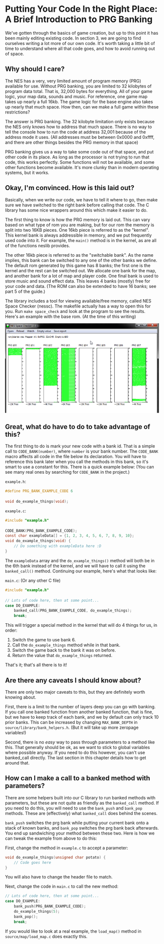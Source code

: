 # Putting Your Code In the Right Place: A Brief Introduction to PRG Banking

We've gotten through the basics of game creation, but up to this point it has been mainly editing existing code.
In section 3, we are going to find ourselves writing a lot more of our own code. It's worth taking a little
bit of time to understand where all that code goes, and how to avoid running out of space.

## Why should I care? 

The NES has a very, very limited amount of program memory (PRG) available for use. Without PRG banking, you
are limited to 32 kilobytes of program data total. That is, 32,000 bytes for everything. All of your game 
logic, your map data, sounds and music. For reference, one game map takes up nearly a full 16kb. The game
logic for the base engine also takes up nearly that much space. How then, can we make a full game within these
restrictions?

The answer is PRG banking. The 32 kilobyte limitation only exists because the NES only knows how to address
that much space. There is no way to tell the console how to run the code at address 32,001 because of the
address mode it uses. (All addresses must be between 0x0000 and 0xffff, and there are other things besides
the PRG memory in that space)

PRG banking gives us a way to take some code out of that space, and put other code in its place. As long
as the processor is not trying to run that code, this works perfectly. Some functions will not be available,
and some other functions become available. It's more clunky than in modern operating systems, but it works. 

## Okay, I'm convinced. How is this laid out?

Basically, when we write our code, we have to tell it where to go, then make sure we have switched to the
right bank before calling that code. The C library has some nice wrappers around this which make it easier
to do.

The first thing to know is how the PRG memory is laid out. This can vary based on what type of rom you are
making, but for our rom the memory is split into two 16KB pieces. One 16kb piece is referred to as the "kernel".
This kernel bank is always addressible in memory, and we put frequently used code into it. For example, the
`main()` method is in the kernel, as are all of the functions neslib provides. 

The other 16kb piece is referred to as the "switchable bank". As the name implies, this bank can be switched to
any one of the other banks we define. The default rom generated by this game has 8 banks; the first one is the
kernel and the rest can be switched out. We allocate one bank for the map, and another bank for a lot of map
and player code. One final bank is used to store music and sound effect data. This leaves 4 banks (mostly) free
for your code and data. (The ROM can also be extended to have 16 banks; see part 5 of the guide.)

The library includes a tool for viewing available/free memory, called NES Space Checker (nessc). The makefile
actually has a way to open this for you. Run `make space_check` and look at the program to see the results. 
Here's an example with the base rom. (At the time of this writing)

![nessc](../images/nessc.png)

## Great, what do have to do to take advantage of this?

The first thing to do is mark your new code with a bank id. That is a simple call to `CODE_BANK(number)`, where
`number` is your bank number. The `CODE_BANK` macro affects all code in the file below its declaration. You will 
have to reference this bank later when you call the methods in this bank, so it's smart to use a constant for this.
There is a quick example below: (You can see many real ones by searching for `CODE_BANK` in the project.)

`example.h`:
```c
#define PRG_BANK_EXAMPLE_CODE 6

void do_example_things(void);
```

`example.c`:
```c
#include "example.h"

CODE_BANK(PRG_BANK_EXAMPLE_CODE);
const char exampleData[] = {1, 2, 3, 4, 5, 6, 7, 8, 9, 10};
void do_example_things(void) {
    // Do something with exampleData here :D
}
```

The `exampleData` array and the `do_example_things()` method will both be in the 6th bank instead of the
kernel, and we will have to call it using the `banked_call()` method. Continuing our example, here's what
that looks like: 

`main.c`: (Or any other C file)
```c
#include "example.h"

// Lots of code here, then at some point...
case DO_EXAMPLE:
    banked_call(PRG_BANK_EXAMPLE_CODE, do_example_things);
    break;
```

This will trigger a special method in the kernel that will do 4 things for us, in order: 
1. Switch the game to use bank 6.
2. Call the `do_example_things` method while in that bank.
3. Switch the game back to the bank it was on before.
4. Return the value that `do_example_things` returned.

That's it; that's all there is to it!

## Are there any caveats I should know about?

There are only two major caveats to this, but they are definitely worth knowing about.

First, there is a limit to the number of layers deep you can go with banking. If you call
one banked function from another banked function, that is fine, but we have to keep track of 
each bank, and we by default can only track 10 prior banks. This can be increased by changing
`MAX_BANK_DEPTH` in `source/library/bank_helpers.h`. (But it will take up more zeropage variables!)

Second, there is no *easy* way to pass through parameters to a method like this. That generally
should be ok, as we want to stick to global variables where possible anyway. If you need to do
this however, you can't use banked_call directly. The last section in this chapter details
how to get around that.

## How can I make a call to a banked method with parameters?

There are some helpers built into our C library to run banked methods with parameters, but
these are not quite as friendly as the `banked_call` method. If you need to do this, you will
need to use the `bank_push` and `bank_pop` methods. These are (effectively) what `banked_call`
does behind the scenes. 

`bank_push` switches the prg bank while putting your current bank onto a stack of known banks,
and `bank_pop` switches the prg bank back afterwards. You end up sandwiching your method between
these two. Here is how we can tweak the example from above to do this: 

First, change the method in `example.c` to accept a parameter: 
```c
void do_example_things(unsigned char potato) {
    // Code goes here
}
```

You will also have to change the header file to match.

Next, change the code in `main.c` to call the new method: 

```c
// Lots of code here, then at some point...
case DO_EXAMPLE:
    bank_push(PRG_BANK_EXAMPLE_CODE);
    do_example_things(5);
    bank_pop();
    break;
```

If you would like to look at a real example, the `load_map()` method in `source/map/load_map.c`
does exactly this.